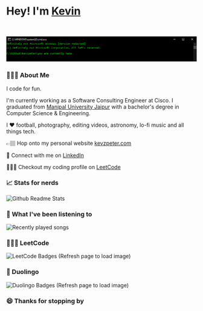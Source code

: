 # Hey! I'm [Kevin](https://kevzpeter.com)
<br/>

![Hackerman](/gifs/cmd.gif)

### 🙋🏽‍♂️ About Me

I code for fun.
<br />

I'm currently working as a Software Consulting Engineer at Cisco. I graduated from [Manipal University Jaipur](https://jaipur.manipal.edu "College website!") with a bachelor's degree in Computer Science & Engineering.

I ❤ football, photography, editing videos, astronomy, lo-fi music and all things tech.

👉🏽 Hop onto my personal website  [kevzpeter.com](https://kevzpeter.com)

💼 Connect with me on [LinkedIn](https://linkedin.com/in/kevinpeterk)

🧑🏽‍💻 Checkout my coding profile on [LeetCode](https://leetcode.com/kevzpeter)

### 📈 Stats for nerds

![Github Readme Stats](https://github-readme-stats-5udv09b4j-kevzpeter.vercel.app/api?username=kevzpeter&border_radius=10px&title_color=fff&text_color=fff&show_icons=true&bg_color=45,00f260,0575e6&icon_color=212121&hide_border=true&rank_icon=github)

### 🎵 What I've been listening to

![Recently played songs](https://spotify-recently-played-readme.vercel.app/api?user=kevzpeter)
<br />

### 🧑🏽‍💻 LeetCode

![LeetCode Badges (Refresh page to load image)](https://leetcode-badge-showcase.vercel.app/api?username=kevzpeter&theme=beach&filter=comp&animated=true)
<br />

### 🦉 Duolingo

![Duolingo Badges (Refresh page to load image)](https://duolingo-stats-card.vercel.app/api?username=Kevin_Peter)
<br />

### 😄 Thanks for stopping by
